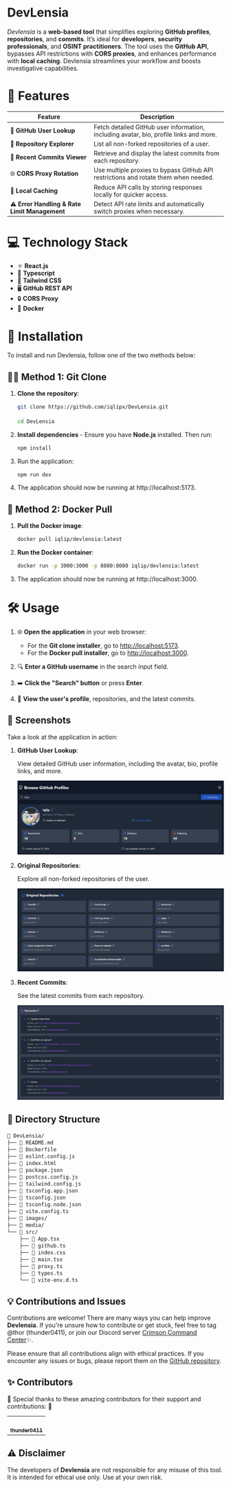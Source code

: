 # DevLensia

*Devlensia* is a **web-based tool** that simplifies exploring **GitHub profiles**, **repositories**, and **commits**. It’s ideal for **developers**, **security professionals**, and **OSINT practitioners**. The tool uses the **GitHub API**, bypasses API restrictions with **CORS proxies**, and enhances performance with **local caching**. Devlensia streamlines your workflow and boosts investigative capabilities.

# 🔧 Features

| **Feature**                             | **Description**                                                                                           |
|-----------------------------------------|-----------------------------------------------------------------------------------------------------------|
| 👤 **GitHub User Lookup**               | Fetch detailed GitHub user information, including avatar, bio, profile links and more.                     |
| 📁 **Repository Explorer**              | List all non-forked repositories of a user.                                                               |
| 📝 **Recent Commits Viewer**            | Retrieve and display the latest commits from each repository.                                             |
| 🌐 **CORS Proxy Rotation**              | Use multiple proxies to bypass GitHub API restrictions and rotate them when needed.                       |
| 💾 **Local Caching**                    | Reduce API calls by storing responses locally for quicker access.                                         |
| ⚠️ **Error Handling & Rate Limit Management** | Detect API rate limits and automatically switch proxies when necessary.                                  |

# 💻 Technology Stack

- ⚛️ **React.js**
- 📝 **Typescript**
- 🎨 **Tailwind CSS**
- 🖥️ **GitHub REST API**
- 🔒 **CORS Proxy**
- 🐳 **Docker**

# 🚀 Installation

To install and run Devlensia, follow one of the two methods below:

## 🧑‍💻 Method 1: Git Clone

1. **Clone the repository**:
   
   ```bash
   git clone https://github.com/iqlipx/DevLensia.git
   
   cd DevLensia
   ```
2. **Install dependencies** - Ensure you have **Node.js** installed. Then run:
     ```bash
     npm install
    ```
3. Run the application:
   ```bash
   npm run dev
   ```
4. The application should now be running at http://localhost:5173.


## 🐳 Method 2: Docker Pull

1. **Pull the Docker image**:

   ```bash
   docker pull iqlip/devlensia:latest
   ```
2. **Run the Docker container**:
   
   ```bash
   docker run -p 3000:3000 -p 8080:8080 iqlip/devlensia:latest
   ```
3. The application should now be running at http://localhost:3000.


# 🛠️ Usage

1. 🌐 **Open the application** in your web browser:
    - For the **Git clone installer**, go to [http://localhost:5173](http://localhost:5173).
    - For the **Docker pull installer**, go to [http://localhost:3000](http://localhost:3000).

2. 🔍 **Enter a GitHub username** in the search input field.

3. ➡️ **Click the "Search" button** or press **Enter**.

4. 📜 **View the user's profile**, repositories, and the latest commits.


## 📸 Screenshots

Take a look at the application in action:

1. **GitHub User Lookup**:  

   View detailed GitHub user information, including the avatar, bio, profile links, and more.
   
   ![GitHub User Lookup](/images/profile.png)

3. **Original Repositories**:  

   Explore all non-forked repositories of the user.
   
   ![Repository Explorer](/images/repo.png)

4. **Recent Commits**:
   
   See the latest commits from each repository.
   
   ![Recent Commits Viewer](/images/commits.png)


## 📂 Directory Structure

```
📁 DevLensia/
├── 📄 README.md
├── 📄 Dockerfile
├── 📄 eslint.config.js
├── 📄 index.html
├── 📄 package.json
├── 📄 postcss.config.js
├── 📄 tailwind.config.js
├── 📄 tsconfig.app.json
├── 📄 tsconfig.json
├── 📄 tsconfig.node.json
├── 📄 vite.config.ts
├── 📁 images/
├── 📁 media/
└── 📁 src/
    ├── 📄 App.tsx
    ├── 📄 github.ts
    ├── 📄 index.css
    ├── 📄 main.tsx
    ├── 📄 proxy.ts
    ├── 📄 types.ts
    └── 📄 vite-env.d.ts

```


## 💡 Contributions and Issues

Contributions are welcome! There are many ways you can help improve **Devlensia**. If you're unsure how to contribute or get stuck, feel free to tag @thor (thunder0411), or join our Discord server [Crimson Command Center](https://discord.gg/WqRGvUwFFr)✨.

Please ensure that all contributions align with ethical practices. If you encounter any issues or bugs, please report them on the [GitHub repository](https://github.com/iqlipx/DevLensia/issues).



## ✨ Contributors

🌟 Special thanks to these amazing contributors for their support and contributions: 🌟

<table>
  <tr>
    <td align="center"><a href="https://github.com/thunder0411"><img src="https://avatars.githubusercontent.com/u/76962355?v=4" width="100px;" alt=""/><br /><sub><b>thunder0411</b></sub></a></td>
  </tr>
</table>


## ⚠️ Disclaimer

The developers of **Devlensia** are not responsible for any misuse of this tool. It is intended for ethical use only. Use at your own risk.






